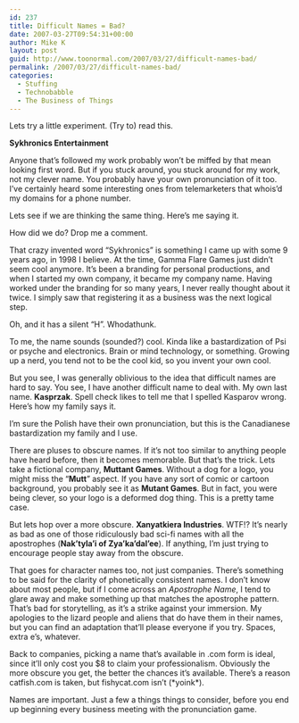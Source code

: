 ```yaml
---
id: 237
title: Difficult Names = Bad?
date: 2007-03-27T09:54:31+00:00
author: Mike K
layout: post
guid: http://www.toonormal.com/2007/03/27/difficult-names-bad/
permalink: /2007/03/27/difficult-names-bad/
categories:
  - Stuffing
  - Technobabble
  - The Business of Things
---
```

Lets try a little experiment. (Try to) read this.

**Sykhronics Entertainment**

Anyone that&#8217;s followed my work probably won&#8217;t be miffed by that mean looking first word. But if you stuck around, you stuck around for my work, not my clever name. You probably have your own pronunciation of it too. I&#8217;ve certainly heard some interesting ones from telemarketers that whois&#8217;d my domains for a phone number.

Lets see if we are thinking the same thing. Here&#8217;s me saying it.



How did we do? Drop me a comment.

That crazy invented word &#8220;Sykhronics&#8221; is something I came up with some 9 years ago, in 1998 I believe. At the time, Gamma Flare Games just didn&#8217;t seem cool anymore. It&#8217;s been a branding for personal productions, and when I started my own company, it became my company name. Having worked under the branding for so many years, I never really thought about it twice. I simply saw that registering it as a business was the next logical step. 

Oh, and it has a silent &#8220;H&#8221;. Whodathunk.

To me, the name sounds (sounded?) cool. Kinda like a bastardization of Psi or psyche and electronics. Brain or mind technology, or something. Growing up a nerd, you tend not to be the cool kid, so you invent your own cool.

But you see, I was generally oblivious to the idea that difficult names are hard to say. You see, I have another difficult name to deal with. My own last name. **Kasprzak**. Spell check likes to tell me that I spelled Kasparov wrong. Here&#8217;s how my family says it.



I&#8217;m sure the Polish have their own pronunciation, but this is the Canadianese bastardization my family and I use.

There are pluses to obscure names. If it&#8217;s not too similar to anything people have heard before, then it becomes memorable. But that&#8217;s the trick. Lets take a fictional company, **Muttant Games**. Without a dog for a logo, you might miss the &#8220;**Mutt**&#8221; aspect. If you have any sort of comic or cartoon background, you probably see it as **Mutant Games**. But in fact, you were being clever, so your logo is a deformed dog thing. This is a pretty tame case.

But lets hop over a more obscure. **Xanyatkiera Industries**. WTF!? It&#8217;s nearly as bad as one of those ridiculously bad sci-fi names with all the apostrophes (**Nak&#8217;tyla&#8217;i of Zya&#8217;ka&#8217;dal&#8217;ee**). If anything, I&#8217;m just trying to encourage people stay away from the obscure.

That goes for character names too, not just companies. There&#8217;s something to be said for the clarity of phonetically consistent names. I don&#8217;t know about most people, but if I come across an _Apostrophe Name_, I tend to glare away and make something up that matches the apostrophe pattern. That&#8217;s bad for storytelling, as it&#8217;s a strike against your immersion. My apologies to the lizard people and aliens that do have them in their names, but you can find an adaptation that&#8217;ll please everyone if you try. Spaces, extra e&#8217;s, whatever.

Back to companies, picking a name that&#8217;s available in .com form is ideal, since it&#8217;ll only cost you $8 to claim your professionalism. Obviously the more obscure you get, the better the chances it&#8217;s available. There&#8217;s a reason catfish.com is taken, but fishycat.com isn&#8217;t (\*yoink\*).

Names are important. Just a few a things things to consider, before you end up beginning every business meeting with the pronunciation game.
